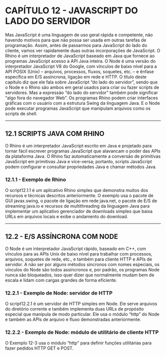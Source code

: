 # CAPÍTULO 12 - JAVASCRIPT DO LADO DO SERVIDOR

Mas JavaScript é uma linguagem de uso geral rápida e competente, não havendo motivos para que não possa ser usada em outras tarefas de programação. Assim, antes de passarmos para JavaScript do lado do cliente, vamos ver rapidamente duas outras incorporações de JavaScript. O Rhino é um interpretador de JavaScript baseado em Java que fornece ao programas JavaScript acesso a API Java inteira. O Node é uma versão do interpretador JavaScript V8 do Google, com vínculos de baixo nível para a API POSIX (Unix) – arquivos, processos, fluxos, soquetes, etc. – e ênfase específica em E/S assíncrona, ligação em rede e HTTP. O título deste capítulo diz que ele fala sobre JavaScript “do lado do servidor”, sendo que o Node e o Rhino são ambos em geral usados para criar ou fazer scripts de servidores. Mas a expressão “do lado do servidor” também pode significar “algo fora do navegador Web”. Os programas Rhino podem criar interfaces gráficas com o usuário com a estrutura Swing da linguagem Java. E o Node pode executar programas JavaScript que manipulam arquivos como os scripts de shell.

---

## 12.1 SCRIPTS JAVA COM RHINO

O Rhino é um interpretador JavaScript escrito em Java e projetado para tornar fácil escrever programas JavaScript que alavancam o poder das APIs da plataforma Java. O Rhino faz automaticamente a conversão de primitivas JavaScript em primitivas Java e vice-versa; portanto, scripts JavaScript podem configurar e consultar propriedades Java e chamar métodos Java.

### 12.1.1 - Exemplo de Rhino

O script12.1.1 é um aplicativo Rhino simples que demonstra muitos dos recursos e técnicas descritos anteriormente. O exemplo usa o pacote de GUI javax.swing, o pacote de ligação em rede java.net, o pacote de E/S de streaming java.io e recursos de multithreading da linguagem Java para implementar um aplicativo gerenciador de downloads simples que baixa URLs em arquivos locais e exibe o andamento do download.

---

## 12.2 - E/S ASSÍNCRONA COM NODE

O Node é um interpretador JavaScript rápido, baseado em C++, com vínculos para as APIs Unix de baixo nível para trabalhar com processos, arquivos, soquetes de rede, etc., e também para cliente HTTP e APIs de servidor. A não ser por alguns métodos síncronos com nomes especiais, os vínculos do Node são todos assíncronos e, por padrão, os programas Node nunca são bloqueados, isso quer dizer que normalmente mudam bem de escala e lidam com cargas grandes de forma eficiente.

### 12.2.1 - Exemplo de Node: servidor de HTTP

O script12.2.1 é um servidor de HTTP simples em Node. Ele serve arquivos do diretório corrente e também implementa duas URLs de propósito especial que manipula de modo particular. Ele usa o módulo “http” do Node e também as APIs de arquivo e fluxo demonstradas anteriormente.

### 12.2.2 - Exemplo de Node: módulo de utilitário de cliente HTTP

O Exemplo 12-3 usa o módulo “http” para definir funções utilitárias para fazer pedidos HTTP GET e POST.
